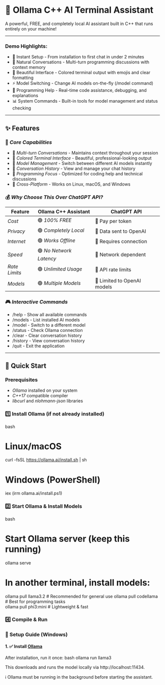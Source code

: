 # 🦙 Ollama C++ AI Terminal Assistant

A powerful, FREE, and completely local AI assistant built in C++ that runs entirely on your machine!

---

### Demo Highlights:

- 🚀 Instant Setup - From installation to first chat in under 2 minutes
- 💬 Natural Conversations - Multi-turn programming discussions with context memory
- 🎨 Beautiful Interface - Colored terminal output with emojis and clear formatting
- ⚡ Model Switching - Change AI models on-the-fly (/model command)
- 🔧 Programming Help - Real-time code assistance, debugging, and explanations
- 📊 System Commands - Built-in tools for model management and status checking

---

## ✨ Features

### 🎯 *Core Capabilities*
- 🤖 *Multi-turn Conversations* - Maintains context throughout your session
- 🎨 *Colored Terminal Interface* - Beautiful, professional-looking output
- 🔄 *Model Management* - Switch between different AI models instantly  
- 💾 *Conversation History* - View and manage your chat history
- 🔧 *Programming Focus* - Optimized for coding help and technical discussions
- 🚀 *Cross-Platform* - Works on Linux, macOS, and Windows

### 💰 *Why Choose This Over ChatGPT API?*
| Feature | Ollama C++ Assistant | ChatGPT API |
|---------|---------------------|-------------|
| *Cost* | 🟢 *100% FREE* | 🔴 Pay per token |
| *Privacy* | 🟢 *Completely Local* | 🔴 Data sent to OpenAI |
| *Internet* | 🟢 *Works Offline* | 🔴 Requires connection |
| *Speed* | 🟢 *No Network Latency* | 🔴 Network dependent |
| *Rate Limits* | 🟢 *Unlimited Usage* | 🔴 API rate limits |
| *Models* | 🟢 *Multiple Models* | 🔴 Limited to OpenAI models |

### 🎮 *Interactive Commands*
- /help - Show all available commands
- /models - List installed AI models  
- /model - Switch to a different model
- /status - Check Ollama connection
- /clear - Clear conversation history
- /history - View conversation history
- /quit - Exit the application

---

## 🚀 Quick Start

### Prerequisites
- *Ollama* installed on your system
- *C++17* compatible compiler
- *libcurl* and *nlohmann-json* libraries

### 1️⃣ Install Ollama (if not already installed)

bash
# Linux/macOS
curl -fsSL https://ollama.ai/install.sh | sh

# Windows (PowerShell)
iex (irm ollama.ai/install.ps1)

### 2️⃣ Start Ollama & Install Models
bash
# Start Ollama server (keep this running)
ollama serve

# In another terminal, install models:
ollama pull llama3.2          # Recommended for general use
ollama pull codellama         # Best for programming tasks  
ollama pull phi3:mini         # Lightweight & fast


### 4️⃣ Compile & Run

### 🚀 Setup Guide (Windows)

#### 1. ✅ Install [Ollama](https://ollama.com/download)
After installation, run it once:
bash
ollama run llama3

This downloads and runs the model locally via http://localhost:11434.

ℹ Ollama must be running in the background before starting the assistant.
